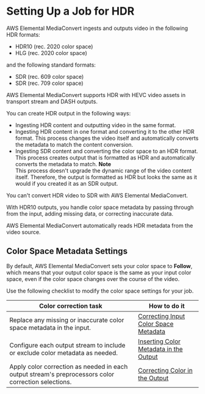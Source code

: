 # Setting Up a Job for HDR<a name="hdr"></a>

AWS Elemental MediaConvert ingests and outputs video in the following HDR formats:
+ HDR10 \(rec\. 2020 color space\)
+ HLG \(rec\. 2020 color space\)

and the following standard formats:
+ SDR \(rec\. 609 color space\)
+ SDR \(rec\. 709 color space\)

AWS Elemental MediaConvert supports HDR with HEVC video assets in transport stream and DASH outputs\. 

You can create HDR output in the following ways:
+ Ingesting HDR content and outputting video in the same format\. 
+ Ingesting HDR content in one format and converting it to the other HDR format\. This process changes the video itself and automatically converts the metadata to match the content conversion\. 
+ Ingesting SDR content and converting the color space to an HDR format\. This process creates output that is formatted as HDR and automatically converts the metadata to match\.
**Note**  
This process doesn't upgrade the dynamic range of the video content itself\. Therefore, the output is formatted as HDR but looks the same as it would if you created it as an SDR output\.

You can't convert HDR video to SDR with AWS Elemental MediaConvert\.

With HDR10 outputs, you handle color space metadata by passing through from the input, adding missing data, or correcting inaccurate data\.

AWS Elemental MediaConvert automatically reads HDR metadata from the video source\. 

## Color Space Metadata Settings<a name="color-space-metadata-settings"></a>

By default, AWS Elemental MediaConvert sets your color space to **Follow**, which means that your output color space is the same as your input color space, even if the color space changes over the course of the video\. 

Use the following checklist to modify the color space settings for your job\.


| Color correction task | How to do it | 
| --- | --- | 
| Replace any missing or inaccurate color space metadata in the input\.  |  [Correcting Input Color Space Metadata](correcting-input-color-space-metadata.md)  | 
| Configure each output stream to include or exclude color metadata as needed\.  |  [Inserting Color Metadata in the Output](inserting-color-metadata-in-the-output.md)  | 
| Apply color correction as needed in each output stream's preprocessors color correction selections\.  | [Correcting Color in the Output](correcting-color-in-the-output.md)  | 